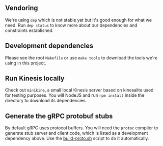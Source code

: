 ## Vendoring

We're using `dep` which is not stable yet but it's good enough for what we
need. Run `dep status` to know more about our dependencies and constraints
established.

## Development dependencies

Please see the root `Makefile` or use `make tools` to download the tools we're
using in this project.

## Run Kinesis locally

Check out `minikine`, a small local Kinesis server based on kinesalite used for
testing purposes. You will NodeJS and run `npm install` inside the directory to
download its dependencies.

## Generate the gRPC protobuf stubs

By default gRPC uses protocol buffers. You will need the `protoc` compiler to
generate stub server and client code, which is listed as a development
dependency above. Use the [build-proto.sh](build-proto.sh) script to do it
automatically.
